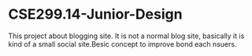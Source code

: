 # CSE299.14-Junior-Design
This project about blogging site. It is not a normal blog site, basically it is kind of a small social site.Besic concept to improve bond each nsuers.
